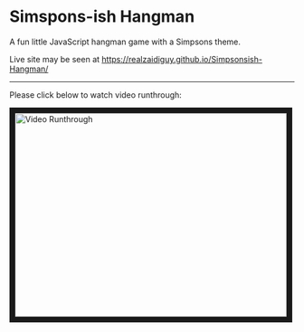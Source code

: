 # Simspons-ish Hangman

A fun little JavaScript hangman game with a Simpsons theme.

Live site may be seen at https://realzaidiguy.github.io/Simpsonsish-Hangman/


***

Please click below to watch video runthrough:

<a href="http://www.youtube.com/watch?feature=player_embedded&v=M-TpuKzRfPc" target="_blank"><img src="http://img.youtube.com/vi/M-TpuKzRfPc/0.jpg" alt="Video Runthrough" width="480" height="360" border="10" /></a>
